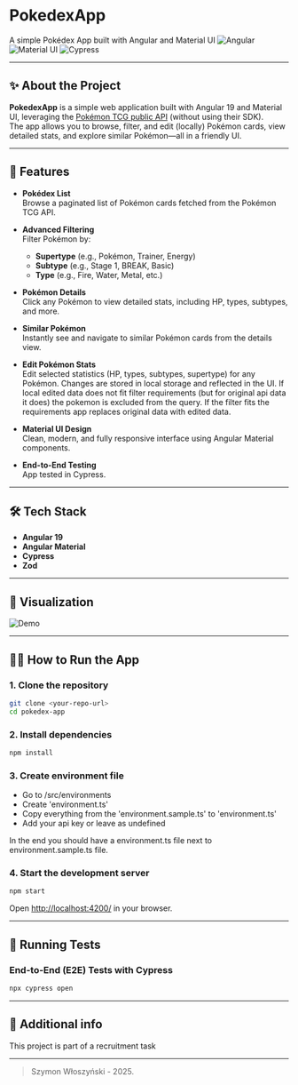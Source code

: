 # PokedexApp

A simple Pokédex App built with Angular and Material UI
![Angular](https://img.shields.io/badge/Angular-19%2B-red?logo=angular) ![Material UI](https://img.shields.io/badge/Material--UI-Design-blue?logo=angular) ![Cypress](https://img.shields.io/badge/Tested%20with-Cypress-6e6e6e?logo=cypress)

---

## ✨ About the Project

**PokedexApp** is a simple web application built with Angular 19 and Material UI, leveraging the [Pokémon TCG public API](https://docs.pokemontcg.io) (without using their SDK).  
The app allows you to browse, filter, and edit (locally) Pokémon cards, view detailed stats, and explore similar Pokémon—all in a friendly UI.

---

## 🚀 Features

- **Pokédex List**  
  Browse a paginated list of Pokémon cards fetched from the Pokémon TCG API.

- **Advanced Filtering**  
  Filter Pokémon by:

  - **Supertype** (e.g., Pokémon, Trainer, Energy)
  - **Subtype** (e.g., Stage 1, BREAK, Basic)
  - **Type** (e.g., Fire, Water, Metal, etc.)

- **Pokémon Details**  
  Click any Pokémon to view detailed stats, including HP, types, subtypes, and more.

- **Similar Pokémon**  
  Instantly see and navigate to similar Pokémon cards from the details view.

- **Edit Pokémon Stats**  
  Edit selected statistics (HP, types, subtypes, supertype) for any Pokémon. Changes are stored in local storage and reflected in the UI. If local edited data does not fit filter requirements (but for original api data it does) the pokemon is excluded from the query. If the filter fits the requirements app replaces original data with edited data.

- **Material UI Design**  
  Clean, modern, and fully responsive interface using Angular Material components.

- **End-to-End Testing**  
  App tested in Cypress.

---

## 🛠️ Tech Stack

- **Angular 19**
- **Angular Material**
- **Cypress**
- **Zod**

---

## 📸 Visualization

![Demo](docs/gif-preview.gif)

---

## 🧑‍💻 How to Run the App

### 1. Clone the repository

```bash
git clone <your-repo-url>
cd pokedex-app
```

### 2. Install dependencies

```bash
npm install
```

### 3. Create environment file

- Go to /src/environments
- Create 'environment.ts'
- Copy everything from the 'environment.sample.ts' to 'environment.ts'
- Add your api key or leave as undefined

In the end you should have a environment.ts file next to environment.sample.ts file.

### 4. Start the development server

```bash
npm start
```

Open [http://localhost:4200/](http://localhost:4200/) in your browser.

---

## 🧪 Running Tests

### End-to-End (E2E) Tests with Cypress

```bash
npx cypress open
```

---

## 📝 Additional info

This project is part of a recruitment task

---

> Szymon Włoszyński - 2025.
